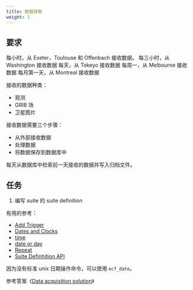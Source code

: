 ```yaml
---
title: 数据获取
weight: 1
---
```


## 要求

每小时，从 Exeter，Toulouse 和 Offenbach 接收数据。
每三小时，从 Washington 接收数据
每天，从 Tokeyo 接收数据
每周一，从 Melbourne 接收数据
每月第一天，从 Montreal 接收数据

接收的数据种类：

* 观测
* GRIB 场
* 卫星图片

接收数据需要三个步骤：

* 从外部接收数据
* 处理数据
* 将数据保存到数据库中

每天从数据库中检索前一天接收的数据并写入归档文件。

## 任务

1. 编写 suite 的 suite definition

有用的参考：

* [Add Trigger](https://software.ecmwf.int/wiki/display/ECFLOW/Add+Trigger#add-trigger)
* [Dates and Clocks](https://software.ecmwf.int/wiki/display/ECFLOW/Dates+and+Clocks#dates-and-clocks)
* [time]()
* [date or day](https://software.ecmwf.int/wiki/display/ECFLOW/Time+Dependencies#date-or-day)
* [Repeat](https://software.ecmwf.int/wiki/display/ECFLOW/Repeat#repeat)
* [Suite Definhition API](https://software.ecmwf.int/wiki/display/ECFLOW/ecFlow+Python+Api#suite-definition-python-api)

因为没有标准 unix 日期操作命令，可以使用 `ecf_date`。

参考答案《[Data acquisition solution](https://software.ecmwf.int/wiki/display/ECFLOW/Data+acquisition+solution#data-acquisition-soln)》